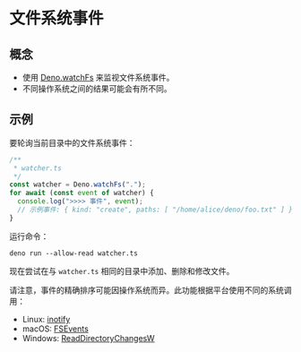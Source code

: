 # 文件系统事件

## 概念

- 使用 [Deno.watchFs](https://deno.land/api?s=Deno.watchFs) 来监视文件系统事件。
- 不同操作系统之间的结果可能会有所不同。

## 示例

要轮询当前目录中的文件系统事件：

```ts
/**
 * watcher.ts
 */
const watcher = Deno.watchFs(".");
for await (const event of watcher) {
  console.log(">>>> 事件", event);
  // 示例事件: { kind: "create", paths: [ "/home/alice/deno/foo.txt" ] }
}
```

运行命令：

```shell
deno run --allow-read watcher.ts
```

现在尝试在与 `watcher.ts` 相同的目录中添加、删除和修改文件。

请注意，事件的精确排序可能因操作系统而异。此功能根据平台使用不同的系统调用：

- Linux: [inotify](https://man7.org/linux/man-pages/man7/inotify.7.html)
- macOS:
  [FSEvents](https://developer.apple.com/library/archive/documentation/Darwin/Conceptual/FSEvents_Progmanual/Introduction/Introduction.html)
- Windows:
  [ReadDirectoryChangesW](https://docs.microsoft.com/en-us/windows/win32/api/winbase/nf-winbase-readdirectorychangesw)
